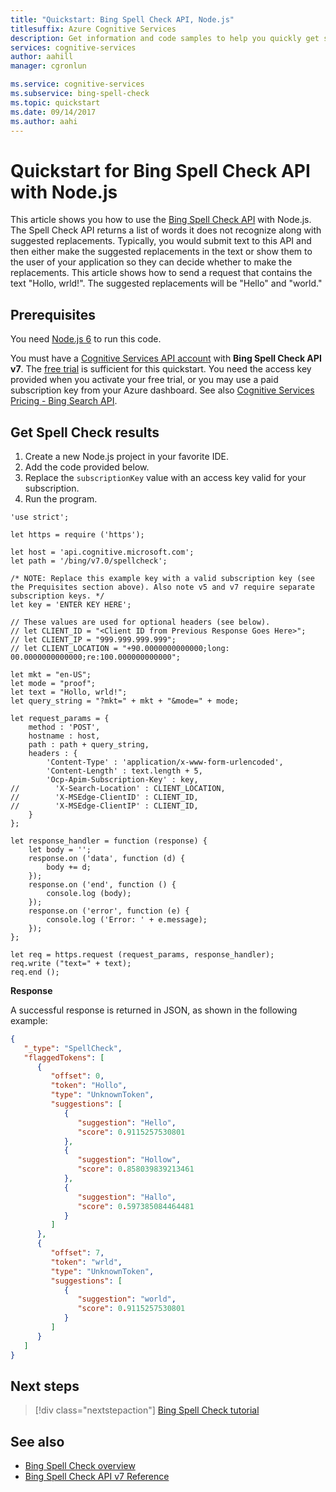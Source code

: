```yaml
---
title: "Quickstart: Bing Spell Check API, Node.js"
titlesuffix: Azure Cognitive Services
description: Get information and code samples to help you quickly get started using the Bing Spell Check API.
services: cognitive-services
author: aahill
manager: cgronlun

ms.service: cognitive-services
ms.subservice: bing-spell-check
ms.topic: quickstart
ms.date: 09/14/2017
ms.author: aahi
---
```

# Quickstart for Bing Spell Check API with Node.js 

This article shows you how to use the [Bing Spell Check API](https://azure.microsoft.com/services/cognitive-services/spell-check/) with Node.js. The Spell Check API returns a list of words it does not recognize along with suggested replacements. Typically, you would submit text to this API and then either make the suggested replacements in the text or show them to the user of your application so they can decide whether to make the replacements. This article shows how to send a request that contains the text "Hollo, wrld!". The suggested replacements will be "Hello" and "world."

## Prerequisites

You need [Node.js 6](https://nodejs.org/en/download/) to run this code.

You must have a [Cognitive Services API account](https://docs.microsoft.com/azure/cognitive-services/cognitive-services-apis-create-account) with **Bing Spell Check API v7**. The [free trial](https://azure.microsoft.com/try/cognitive-services/#lang) is sufficient for this quickstart. You need the access key provided when you activate your free trial, or you may use a paid subscription key from your Azure dashboard.  See also [Cognitive Services Pricing - Bing Search API](https://azure.microsoft.com/pricing/details/cognitive-services/search-api/).

## Get Spell Check results

1. Create a new Node.js project in your favorite IDE.
2. Add the code provided below.
3. Replace the `subscriptionKey` value with an access key valid for your subscription.
4. Run the program.

```nodejs
'use strict';

let https = require ('https');

let host = 'api.cognitive.microsoft.com';
let path = '/bing/v7.0/spellcheck';

/* NOTE: Replace this example key with a valid subscription key (see the Prequisites section above). Also note v5 and v7 require separate subscription keys. */
let key = 'ENTER KEY HERE';

// These values are used for optional headers (see below).
// let CLIENT_ID = "<Client ID from Previous Response Goes Here>";
// let CLIENT_IP = "999.999.999.999";
// let CLIENT_LOCATION = "+90.0000000000000;long: 00.0000000000000;re:100.000000000000";

let mkt = "en-US";
let mode = "proof";
let text = "Hollo, wrld!";
let query_string = "?mkt=" + mkt + "&mode=" + mode;

let request_params = {
    method : 'POST',
    hostname : host,
    path : path + query_string,
    headers : {
		'Content-Type' : 'application/x-www-form-urlencoded',
		'Content-Length' : text.length + 5,
        'Ocp-Apim-Subscription-Key' : key,
//        'X-Search-Location' : CLIENT_LOCATION,
//        'X-MSEdge-ClientID' : CLIENT_ID,
//        'X-MSEdge-ClientIP' : CLIENT_ID,
    }
};

let response_handler = function (response) {
    let body = '';
    response.on ('data', function (d) {
        body += d;
    });
    response.on ('end', function () {
        console.log (body);
    });
    response.on ('error', function (e) {
        console.log ('Error: ' + e.message);
    });
};

let req = https.request (request_params, response_handler);
req.write ("text=" + text);
req.end ();
```

**Response**

A successful response is returned in JSON, as shown in the following example: 

```json
{
   "_type": "SpellCheck",
   "flaggedTokens": [
      {
         "offset": 0,
         "token": "Hollo",
         "type": "UnknownToken",
         "suggestions": [
            {
               "suggestion": "Hello",
               "score": 0.9115257530801
            },
            {
               "suggestion": "Hollow",
               "score": 0.858039839213461
            },
            {
               "suggestion": "Hallo",
               "score": 0.597385084464481
            }
         ]
      },
      {
         "offset": 7,
         "token": "wrld",
         "type": "UnknownToken",
         "suggestions": [
            {
               "suggestion": "world",
               "score": 0.9115257530801
            }
         ]
      }
   ]
}
```

## Next steps

> [!div class="nextstepaction"]
> [Bing Spell Check tutorial](../tutorials/spellcheck.md)

## See also

- [Bing Spell Check overview](../proof-text.md)
- [Bing Spell Check API v7 Reference](https://docs.microsoft.com/rest/api/cognitiveservices/bing-spell-check-api-v7-reference)
